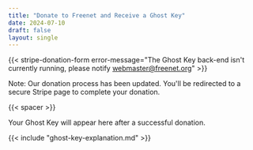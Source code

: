 ```yaml
---
title: "Donate to Freenet and Receive a Ghost Key"
date: 2024-07-10
draft: false
layout: single 
---
```


{{< stripe-donation-form error-message="The Ghost Key back-end isn't currently running, please notify webmaster@freenet.org" >}}

<p>Note: Our donation process has been updated. You'll be redirected to a secure Stripe page to complete your donation.</p>

{{< spacer >}}

<div id="certificateSection" style="display: none;">
  <h2>Your Ghost Key</h2>
  <p>Below is your Ghost Key. Please copy and save it securely.</p>
  <textarea id="combinedKey" rows="10" cols="72" readonly></textarea>
  <button id="copyCombinedKey">Copy Ghost Key</button>
</div>

<div id="errorMessage" style="display: none; color: red;"></div>

<div id="certificate-info">
  <p>Your Ghost Key will appear here after a successful donation.</p>
</div>

{{< include "ghost-key-explanation.md" >}}
